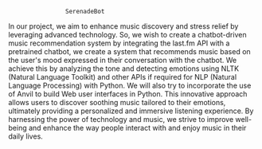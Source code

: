 					SerenadeBot


In our project, we aim to enhance music discovery and stress relief by leveraging advanced technology. So, we wish to create a chatbot-driven music recommendation system by integrating the last.fm API with a pretrained chatbot, we create a system that recommends music based on the user's mood expressed in their conversation with the chatbot. We achieve this by analyzing the tone and detecting emotions using NLTK (Natural Language Toolkit) and other APIs if required for NLP (Natural Language Processing) with Python. We will also try to incorporate the use of Anvil to build Web user interfaces in Python. This innovative approach allows users to discover soothing music tailored to their emotions, ultimately providing a personalized and immersive listening experience. By harnessing the power of technology and music, we strive to improve well-being and enhance the way people interact with and enjoy music in their daily lives.

